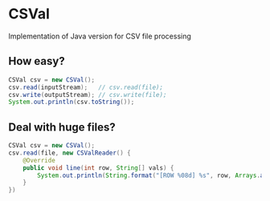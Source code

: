 # CSVal
Implementation of Java version for CSV file processing

## How easy?

```Java
CSVal csv = new CSVal();
csv.read(inputStream);   // csv.read(file);
csv.write(outputStream); // csv.write(file);
System.out.println(csv.toString());
```

## Deal with huge files?

```Java
CSVal csv = new CSVal();
csv.read(file, new CSValReader() {
    @Override
    public void line(int row, String[] vals) {
        System.out.println(String.format("[ROW %08d] %s", row, Arrays.asList(vals).toString());
    }
})
```

